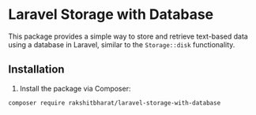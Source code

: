 # Laravel Storage with Database

This package provides a simple way to store and retrieve text-based data using a database in Laravel, similar to the `Storage::disk` functionality.

## Installation

1. Install the package via Composer:

```bash
composer require rakshitbharat/laravel-storage-with-database